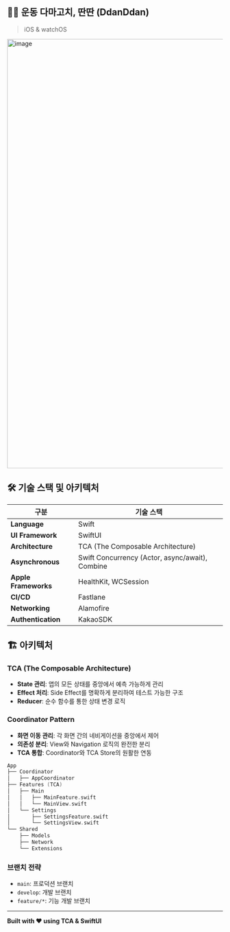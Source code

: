 ## 🏃‍♂️ 운동 다마고치, 딴딴 (DdanDdan)
> iOS & watchOS
<img width="2048" height="1000" alt="image" src="https://github.com/user-attachments/assets/c6c9f620-4941-427d-805f-29ade3c8e3e7" />

## 🛠️ 기술 스택 및 아키텍처

| 구분 | 기술 스택 |
|------|-----------|
| **Language** | Swift |
| **UI Framework** | SwiftUI |
| **Architecture** | TCA (The Composable Architecture) |
| **Asynchronous** | Swift Concurrency (Actor, async/await), Combine |
| **Apple Frameworks** | HealthKit, WCSession |
|**CI/CD**|Fastlane|
| **Networking** | Alamofire |
| **Authentication** | KakaoSDK |

## 🏗️ 아키텍처

### TCA (The Composable Architecture)
- **State 관리**: 앱의 모든 상태를 중앙에서 예측 가능하게 관리
- **Effect 처리**: Side Effect를 명확하게 분리하여 테스트 가능한 구조
- **Reducer**: 순수 함수를 통한 상태 변경 로직

### Coordinator Pattern
- **화면 이동 관리**: 각 화면 간의 네비게이션을 중앙에서 제어
- **의존성 분리**: View와 Navigation 로직의 완전한 분리
- **TCA 통합**: Coordinator와 TCA Store의 원활한 연동

```swift
App
├── Coordinator
│   ├── AppCoordinator
├── Features (TCA)
│   ├── Main
│   │   ├── MainFeature.swift
│   │   └── MainView.swift
│   └── Settings
│       ├── SettingsFeature.swift
│       └── SettingsView.swift
└── Shared
    ├── Models
    ├── Network
    └── Extensions
```
### 브랜치 전략
- `main`: 프로덕션 브랜치
- `develop`: 개발 브랜치  
- `feature/*`: 기능 개발 브랜치


---

**Built with ❤️ using TCA & SwiftUI**

